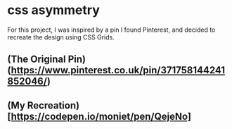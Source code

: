 # css asymmetry

For this project, I was inspired by a pin I found Pinterest, and decided to recreate the design using CSS Grids.

## (The Original Pin)(https://www.pinterest.co.uk/pin/371758144241852046/)

## (My Recreation)[https://codepen.io/moniet/pen/QejeNo]
